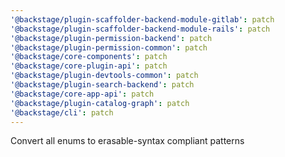 ```yaml
---
'@backstage/plugin-scaffolder-backend-module-gitlab': patch
'@backstage/plugin-scaffolder-backend-module-rails': patch
'@backstage/plugin-permission-backend': patch
'@backstage/plugin-permission-common': patch
'@backstage/core-components': patch
'@backstage/core-plugin-api': patch
'@backstage/plugin-devtools-common': patch
'@backstage/plugin-search-backend': patch
'@backstage/core-app-api': patch
'@backstage/plugin-catalog-graph': patch
'@backstage/cli': patch
---
```


Convert all enums to erasable-syntax compliant patterns
